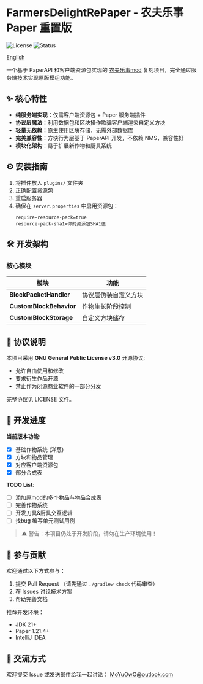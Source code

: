 # FarmersDelightRePaper - 农夫乐事 Paper 重置版

![License](https://img.shields.io/badge/License-GPLv3-blue)
![Status](https://img.shields.io/badge/Status-Alpha-red)

[English](README.md)

一个基于 PaperAPI 和客户端资源包实现的 [农夫乐事mod](https://modrinth.com/mod/farmers-delight) 复刻项目，完全通过服务端技术实现原版模组功能。

## ✨ 核心特性

- **纯服务端实现**：仅需客户端资源包 + Paper 服务端插件
- **协议层魔法**：利用数据包和区块操作欺骗客户端渲染自定义方块
- **轻量无依赖**：原生使用区块存储，无需外部数据库
- **完美兼容性**：方块行为层基于 PaperAPI 开发，不依赖 NMS，兼容性好
- **模块化架构**：易于扩展新作物和厨具系统

## ⚙️ 安装指南

1. 将插件放入 `plugins/` 文件夹
2. 正确配置资源包
3. 重启服务器
4. 确保在 `server.properties` 中启用资源包：
   ```properties
   require-resource-pack=true
   resource-pack-sha1=你的资源包SHA1值
   ```

## 🛠️ 开发架构

### 核心模块
| 模块                      | 功能         |
|-------------------------|------------|
| **BlockPacketHandler**  | 协议层伪装自定义方块 |
| **CustomBlockBehavior** | 作物生长阶段控制   |
| **CustomBlockStorage**  | 自定义方块储存    |

## 📜 协议说明

本项目采用 **GNU General Public License v3.0** 开源协议:
- 允许自由使用和修改
- 要求衍生作品开源
- 禁止作为闭源商业软件的一部分分发

完整协议见 [LICENSE](LICENSE) 文件。

## 🚧 开发进度

**当前版本功能**:
- [x] 基础作物系统 (洋葱)
- [x] 方块和物品管理
- [x] 对应客户端资源包
- [x] 部分合成表

**TODO List**:
- [ ] 添加原mod的多个物品与物品合成表
- [ ] 完善作物系统
- [ ] 开发刀具&厨具交互逻辑
- [ ] ~~找bug~~ 编写单元测试用例

> ⚠️ 警告：本项目仍处于开发阶段，请勿在生产环境使用！

## 🤝 参与贡献

欢迎通过以下方式参与：
1. 提交 Pull Request （请先通过 `./gradlew check` 代码审查）
2. 在 Issues 讨论技术方案
3. 帮助完善文档

推荐开发环境：
- JDK 21+
- Paper 1.21.4+
- IntelliJ IDEA

## 💬 交流方式

欢迎提交 Issue 或发送邮件给我一起讨论： [MoYuOwO@outlook.com](mailto:MoYuOwO@outlook.com)